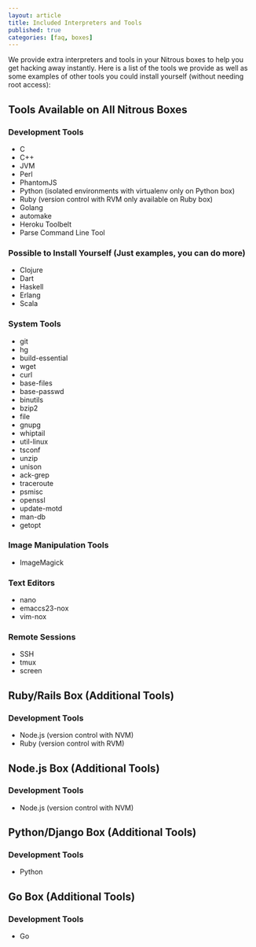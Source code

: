 ```yaml
---
layout: article
title: Included Interpreters and Tools
published: true
categories: [faq, boxes]
---
```


We provide extra interpreters and tools in your Nitrous boxes to help you get hacking away instantly. Here is a list of the tools we provide as well as some examples of other tools you could install yourself (without needing root access):

## Tools Available on All Nitrous Boxes

### Development Tools

* C
* C++
* JVM
* Perl
* PhantomJS
* Python (isolated environments with virtualenv only on Python box)
* Ruby (version control with RVM only available on Ruby box)
* Golang
* automake
* Heroku Toolbelt
* Parse Command Line Tool

### Possible to Install Yourself (Just examples, you can do more)
* Clojure
* Dart
* Haskell
* Erlang
* Scala

### System Tools

* git
* hg
* build-essential
* wget
* curl
* base-files
* base-passwd
* binutils
* bzip2
* file
* gnupg
* whiptail
* util-linux
* tsconf
* unzip
* unison
* ack-grep
* traceroute
* psmisc
* openssl
* update-motd
* man-db
* getopt

### Image Manipulation Tools

* ImageMagick

### Text Editors

* nano
* emaccs23-nox
* vim-nox

### Remote Sessions

* SSH
* tmux
* screen

## Ruby/Rails Box (Additional Tools)

### Development Tools
* Node.js (version control with NVM)
* Ruby  (version control with RVM)

## Node.js Box (Additional Tools)

### Development Tools
* Node.js (version control with NVM)

## Python/Django Box (Additional Tools)

### Development Tools
* Python

## Go Box (Additional Tools)

### Development Tools
* Go
